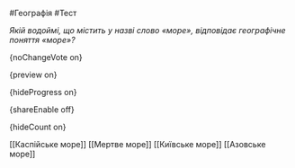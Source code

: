 #Географія #Тест

*Якій водоймі, що містить у назві слово «море», відповідає географічне поняття «море»?*

{noChangeVote on}

{preview on}

{hideProgress on}

{shareEnable off}

{hideCount on}

[[Каспійське море]]
[[Мертве море]]
[[Київське море]]
[[Азовське море]]
